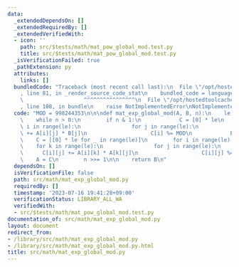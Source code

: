 ```yaml
---
data:
  _extendedDependsOn: []
  _extendedRequiredBy: []
  _extendedVerifiedWith:
  - icon: ''
    path: src/$tests/math/mat_pow_global_mod.test.py
    title: src/$tests/math/mat_pow_global_mod.test.py
  _isVerificationFailed: true
  _pathExtension: py
  attributes:
    links: []
  bundledCode: "Traceback (most recent call last):\n  File \"/opt/hostedtoolcache/Python/3.11.4/x64/lib/python3.11/site-packages/onlinejudge_verify/documentation/build.py\"\
    , line 81, in _render_source_code_stat\n    bundled_code = language.bundle(\n\
    \                   ^^^^^^^^^^^^^^^^\n  File \"/opt/hostedtoolcache/Python/3.11.4/x64/lib/python3.11/site-packages/onlinejudge_verify/languages/python.py\"\
    , line 108, in bundle\n    raise NotImplementedError\nNotImplementedError\n"
  code: "MOD = 998244353\n\n\ndef mat_exp_global_mod(A, B, n):\n    le = len(A)\n\
    \    while n > 0:\n        if n & 1:\n            C = [0] * le\n            for\
    \ i in range(le):\n                for j in range(le):\n                    C[i]\
    \ += A[i][j] * B[j]\n                    C[i] %= MOD\n            B = C\n    \
    \    C = [[0] * le for _ in range(le)]\n        for i in range(le):\n        \
    \    for k in range(le):\n                for j in range(le):\n              \
    \      C[i][j] += A[i][k] * A[k][j]\n                    C[i][j] %= MOD\n    \
    \    A = C\n        n >>= 1\n\n    return B\n"
  dependsOn: []
  isVerificationFile: false
  path: src/math/mat_exp_global_mod.py
  requiredBy: []
  timestamp: '2023-07-16 19:41:28+09:00'
  verificationStatus: LIBRARY_ALL_WA
  verifiedWith:
  - src/$tests/math/mat_pow_global_mod.test.py
documentation_of: src/math/mat_exp_global_mod.py
layout: document
redirect_from:
- /library/src/math/mat_exp_global_mod.py
- /library/src/math/mat_exp_global_mod.py.html
title: src/math/mat_exp_global_mod.py
---
```

